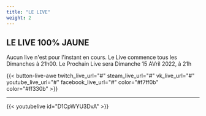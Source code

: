 ```yaml
---
title: "LE LIVE"
weight: 2
---
```


## LE LIVE 100% JAUNE

Aucun live n'est pour l'instant en  cours. Le Live commence tous les Dimanches à 21h00. Le Prochain Live sera Dimanche 15 AVril 2022, à 21h

{{< button-live-awe twitch_live_url="#" steam_live_url="#" vk_live_url="#" youtube_live_url="#" facebook_live_url="#" color="#f7ff0b" color="#ff330b" >}}

---

{{< youtubelive id="D1CpWYU3DvA" >}}
